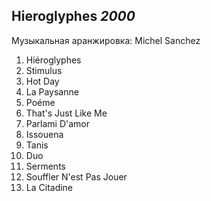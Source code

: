 ## Hieroglyphes *2000*

Музыкальная аранжировка: Michel Sanchez

1. Hiéroglyphes
2. Stimulus
3. Hot Day
4. La Paysanne
5. Poéme
6. That's Just Like Me
7. Parlami D'amor
8. Issouena
9. Tanis
10. Duo
11. Serments
12. Souffler N'est Pas Jouer
13. La Citadine
